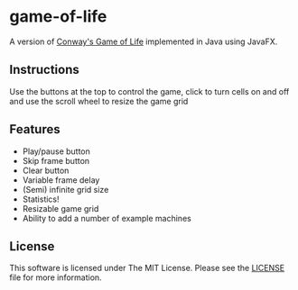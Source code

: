 # game-of-life

A version of [Conway's Game of Life](https://en.wikipedia.org/wiki/Conway%27s_Game_of_Life) implemented in Java using JavaFX.

## Instructions

Use the buttons at the top to control the game, click to turn cells on and off and use the scroll wheel to resize the game grid

## Features

* Play/pause button
* Skip frame button
* Clear button
* Variable frame delay
* (Semi) infinite grid size
* Statistics!
* Resizable game grid
* Ability to add a number of example machines

## License

This software is licensed under The MIT License. Please see the [LICENSE](LICENSE) file for more information.
